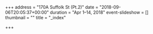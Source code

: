+++
address = "170A Suffolk St (Pt.2)"
date = "2018-09-06T20:05:37+00:00"
duration = "Apr 1–14, 2018"
event-slideshow = []
thumbnail = ""
title = "_index"

+++
